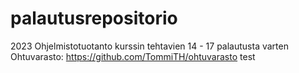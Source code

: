 # palautusrepositorio
2023 Ohjelmistotuotanto kurssin tehtavien 14 - 17 palautusta varten  
Ohtuvarasto: https://github.com/TommiTH/ohtuvarasto
test